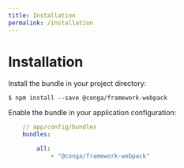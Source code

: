 ```yaml
---
title: Installation
permalink: /installation
---
```


# Installation

Install the bundle in your project directory:

```shell
$ npm install --save @conga/framework-webpack
```

Enable the bundle in your application configuration:

```yaml
    // app/config/bundles
    bundles:

        all:
            - "@conga/framework-webpack"
```

